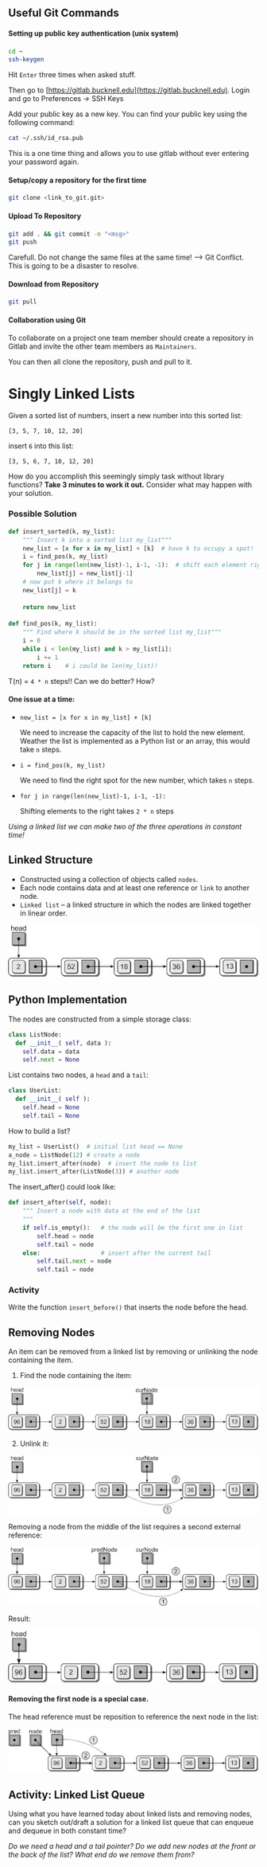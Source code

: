 ## Useful Git Commands

#### Setting up public key authentication (unix system)
```bash
cd ~
ssh-keygen
```
Hit `Enter` three times when asked stuff.

Then go to [https://gitlab.bucknell.edu](https://gitlab.bucknell.edu). Login and go to Preferences -> SSH Keys

Add your public key as a new key. You can find your public key using the following command:
```bash
cat ~/.ssh/id_rsa.pub
```

This is a one time thing and allows you to use gitlab without ever entering your password again.

#### Setup/copy a repository for the first time
```bash
git clone <link_to_git.git>
```

#### Upload To Repository
```bash
git add . && git commit -m "<msg>"
git push
```
Carefull. Do not change the same files at the same time! --> Git Conflict. This is going to be a disaster to resolve.


#### Download from Repository
```bash
git pull
```

#### Collaboration using Git

To collaborate on a project one team member should create a repository in Gitlab and invite the other team members as `Maintainers`.

You can then all clone the repository, push and pull to it.

# Singly Linked Lists

Given a sorted list of numbers, insert a new number into this sorted list:
```
[3, 5, 7, 10, 12, 20]
```
insert `6` into this list:
```
[3, 5, 6, 7, 10, 12, 20]
```
How do you accomplish this seemingly simply task without library functions?
**Take 3 minutes to work it out.** Consider what may happen with your solution.

### Possible Solution

```python
def insert_sorted(k, my_list):
    """ Insert k into a sorted list my_list"""
    new_list = [x for x in my_list] + [k]  # have k to occupy a spot!
    i = find_pos(k, my_list)
    for j in range(len(new_list)-1, i-1, -1):  # shift each element right
        new_list[j] = new_list[j-1]
    # now put k where it belongs to
    new_list[j] = k

    return new_list

def find_pos(k, my_list):
    """ Find where k should be in the sorted list my_list"""
    i = 0
    while i < len(my_list) and k > my_list[i]:
        i += 1
    return i    # i could be len(my_list)!
```
T(n) = `4 * n` steps!! Can we do better? How?

#### One issue at a time:
- `new_list = [x for x in my_list] + [k]`

  We need to increase the capacity of the list to hold the new element. Weather the list is implemented as a Python list or an array, this would take `n` steps.

- `i = find_pos(k, my_list)`

  We need to find the right spot for the new number, which takes `n` steps.

- `for j in range(len(new_list)-1, i-1, -1):`

  Shifting elements to the right takes `2 * n` steps

_Using a linked list we can make two of the three operations in constant time!_

## Linked Structure

- Constructed using a collection of objects called `nodes`.
- Each node contains data and at least one reference or `link` to another node.
- `Linked list` – a linked structure in which the nodes are linked together in linear order.

![](images/ll_structure.jpeg)

## Python Implementation

The nodes are constructed from a simple storage class:
```python
class ListNode:
  def __init__( self, data ):
    self.data = data
    self.next = None
````

List contains two nodes, a `head` and a `tail`:
```python
class UserList:
  def __init__( self ):
    self.head = None
    self.tail = None
```

How to build a list?
```python
my_list = UserList()  # initial list head == None
a_node = ListNode(12) # create a node
my_list.insert_after(node)  # insert the node to list
my_list.insert_after(ListNode(3)) # another node
```

The insert_after() could look like:
```python
def insert_after(self, node):
    """ Insert a node with data at the end of the list
    """
    if self.is_empty():   # the node will be the first one in list
        self.head = node
        self.tail = node
    else:                 # insert after the current tail
        self.tail.next = node
        self.tail = node
```

### Activity
Write the function `insert_before()` that inserts the node before the head.

## Removing Nodes
An item can be removed from a linked list by removing or unlinking the node containing the item.

1. Find the node containing the item:

![](images/remove1.jpeg)

2. Unlink it:

![](images/remove2.jpeg)

Removing a node from the middle of the list requires a second external reference:

![](images/remove3.jpeg)

Result:

![](images/remove4.jpeg)

#### Removing the first node is a special case.

The head reference must be reposition to reference the next node in the list:

![](images/remove_head.jpeg)


## Activity: Linked List Queue

Using what you have learned today about linked lists and removing nodes,
can you sketch out/draft a solution for a linked list queue that can enqueue and dequeue in both constant time?

_Do we need a head and a tail pointer? Do we add new nodes at the front or the back of the list? What end do we remove them from?_

